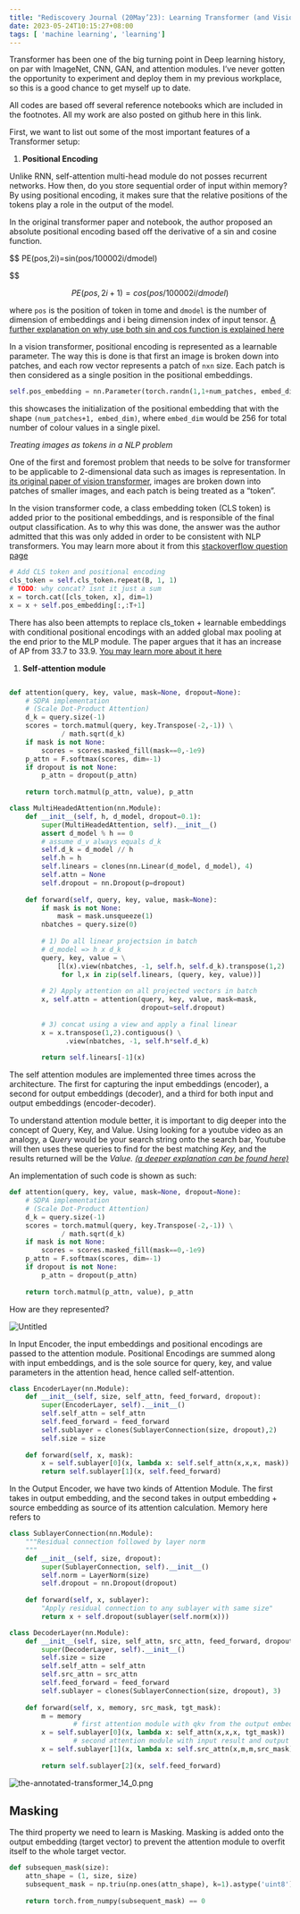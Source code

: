 ```yaml
---
title: "Rediscovery Journal (20May’23): Learning Transformer (and Vision Transformer)"
date: 2023-05-24T10:15:27+08:00
tags: [ 'machine learning', 'learning']
---
```


Transformer has been one of the big turning point in Deep learning history, on par with ImageNet, CNN, GAN, and attention modules. I’ve never gotten the opportunity to experiment and deploy them in my previous workplace, so this is a good chance to get myself up to date.

All codes are based off several reference notebooks which are included in the footnotes. All my work are also posted on github here in this link.

 

First, we want to list out some of the most important features of a Transformer setup: 

1. **Positional Encoding**

Unlike RNN, self-attention multi-head module do not posses recurrent networks. How then, do you store sequential order of input within memory? By using positional encoding, it makes sure that the relative positions of the tokens play a role in the output of the model.

In the original transformer paper and notebook, the author proposed an absolute positional encoding based off the derivative of a sin and cosine function.

$$
PE(pos,2i)=sin(pos/100002i/dmodel)

$$

$$
PE(pos,2i+1)=cos(pos/100002i/dmodel)
$$

where `pos` is the position of token in tome and `dmodel`  is the number of dimension of embeddings and i being dimension index of input tensor. [A further explanation on why use both sin and cos function is explained here](https://datascience.stackexchange.com/questions/68553/why-does-the-transformer-positional-encoding-use-both-sine-and-cosine)

In a vision transformer, positional encoding is represented as a learnable parameter. The way this is done is that first an image is broken down into patches, and each row vector represents a patch of `nxn` size. Each patch is then considered as a single position in the positional embeddings.

```python
self.pos_embedding = nn.Parameter(torch.randn(1,1+num_patches, embed_dim))
```

this showcases the initialization of the positional embedding that with the shape `(num_patches+1, embed_dim)`, where `embed_dim` would be 256 for total number of colour values in a single pixel.

*Treating images as tokens in a NLP problem*

One of the first and foremost problem that needs to be solve for transformer to be applicable to 2-dimensional data such as images is representation. In [its original paper of vision transformer](https://arxiv.org/abs/2010.11929), images are broken down into patches of smaller images, and each patch is being treated as a “token”. 

In the vision transformer code, a class embedding token (CLS token) is added prior to the positional embeddings, and is responsible of the final output classification. As to why this was done, the answer was the author admitted that this was only added in order to be consistent with NLP transformers. You may learn more about it from this [stackoverflow question page](https://ai.stackexchange.com/questions/28326/why-class-embedding-token-is-added-to-the-visual-transformer)

```python
# Add CLS token and positional encoding
cls_token = self.cls_token.repeat(B, 1, 1)
# TODO: why concat? isnt it just a sum
x = torch.cat([cls_token, x], dim=1)
x = x + self.pos_embedding[:,:T+1]
```

There has also been attempts to replace cls_token + learnable embeddings with conditional positional encodings with an added global max pooling at the end prior to the MLP module. The paper argues that it has an increase of AP from 33.7 to 33.9. [You may learn more about it here](https://sh-tsang.medium.com/review-cpvt-conditional-positional-encodings-for-vision-transformers-533e5997ec7d)

1. **Self-attention module**

```python

def attention(query, key, value, mask=None, dropout=None):
    # SDPA implementation
    # (Scale Dot-Product Attention)
    d_k = query.size(-1)
    scores = torch.matmul(query, key.Transpose(-2,-1)) \
             / math.sqrt(d_k)
    if mask is not None:
        scores = scores.masked_fill(mask==0,-1e9)
    p_attn = F.softmax(scores, dim=-1)
    if dropout is not None:
        p_attn = dropout(p_attn)
    
    return torch.matmul(p_attn, value), p_attn

class MultiHeadedAttention(nn.Module):
    def __init__(self, h, d_model, dropout=0.1):
        super(MultiHeadedAttention, self).__init__()
        assert d_model % h == 0
        # assume d_v always equals d_k
        self.d_k = d_model // h
        self.h = h
        self.linears = clones(nn.Linear(d_model, d_model), 4)
        self.attn = None
        self.dropout = nn.Dropout(p=dropout)
        
    def forward(self, query, key, value, mask=None):
        if mask is not None:
            mask = mask.unsqueeze(1)
        nbatches = query.size(0)
        
        # 1) Do all linear projectsion in batch
        # d_model => h x d_k
        query, key, value = \
            [l(x).view(nbatches, -1, self.h, self.d_k).transpose(1,2)
             for l,x in zip(self.linears, (query, key, value))]
        
        # 2) Apply attention on all projected vectors in batch
        x, self.attn = attention(query, key, value, mask=mask, 
                                 dropout=self.dropout)
        
        # 3) concat using a view and apply a final linear
        x = x.transpose(1,2).contiguous() \
              .view(nbatches, -1, self.h*self.d_k)
        
        return self.linears[-1](x)
```

The self attention modules are implemented three times across the architecture. The first for capturing the input embeddings (encoder), a second for output embeddings (decoder), and a third for both input and output embeddings (encoder-decoder).

To understand attention module better, it is important to dig deeper into the concept of Query, Key, and Value. Using looking for a youtube video as an analogy, a Q*uery* would be your search string onto the search bar, Youtube will then uses these queries to find for the best matching *Key,* and the results returned will be the *Value. [(a deeper explanation can be found here)](https://towardsdatascience.com/transformers-explained-visually-not-just-how-but-why-they-work-so-well-d840bd61a9d3)*

An implementation of such code is shown as such: 

```python
def attention(query, key, value, mask=None, dropout=None):
    # SDPA implementation
    # (Scale Dot-Product Attention)
    d_k = query.size(-1)
    scores = torch.matmul(query, key.Transpose(-2,-1)) \
             / math.sqrt(d_k)
    if mask is not None:
        scores = scores.masked_fill(mask==0,-1e9)
    p_attn = F.softmax(scores, dim=-1)
    if dropout is not None:
        p_attn = dropout(p_attn)
    
    return torch.matmul(p_attn, value), p_attn
```

How are they represented?

![Untitled](../../images/qkv.png)

In Input Encoder, the input embeddings and positional encodings are passed to the attention module. Positional Encodings are summed along with input embeddings, and is the sole source for query, key, and value parameters in the attention head, hence called self-attention.

```python
class EncoderLayer(nn.Module):
    def __init__(self, size, self_attn, feed_forward, dropout):
        super(EncoderLayer, self).__init__()
        self.self_attn = self_attn
        self.feed_forward = feed_forward
        self.sublayer = clones(SublayerConnection(size, dropout),2)
        self.size = size
        
    def forward(self, x, mask):
        x = self.sublayer[0](x, lambda x: self.self_attn(x,x,x, mask))
        return self.sublayer[1](x, self.feed_forward)
```

In the Output Encoder, we have two kinds of Attention Module. The first takes in output embedding, and the second takes in output embedding + source embedding as source of its attention calculation. Memory here refers to 

```python
class SublayerConnection(nn.Module):
    """Residual connection followed by layer norm
    """
    def __init__(self, size, dropout):
        super(SublayerConnection, self).__init__()
        self.norm = LayerNorm(size)
        self.dropout = nn.Dropout(dropout)
        
    def forward(self, x, sublayer):
        "Apply residual connection to any sublayer with same size"
        return x + self.dropout(sublayer(self.norm(x)))

class DecoderLayer(nn.Module):
    def __init__(self, size, self_attn, src_attn, feed_forward, dropout):
        super(DecoderLayer, self).__init__()
        self.size = size
        self.self_attn = self_attn
        self.src_attn = src_attn
        self.feed_forward = feed_forward
        self.sublayer = clones(SublayerConnection(size, dropout), 3)
        
    def forward(self, x, memory, src_mask, tgt_mask):
        m = memory
				# first attention module with qkv from the output embed
        x = self.sublayer[0](x, lambda x: self_attn(x,x,x, tgt_mask))
				# second attention module with input result and output result as their source 
        x = self.sublayer[1](x, lambda x: self.src_attn(x,m,m,src_mask))
        
        return self.sublayer[2](x, self.feed_forward)
```

![the-annotated-transformer_14_0.png](../../images/qkv2.png)

## Masking

The third property we need to learn is Masking. Masking is added onto the output embedding (target vector) to prevent the attention module to overfit itself to the whole target vector.  

```python
def subsequen_mask(size):
    attn_shape = (1, size, size)
    subsequent_mask = np.triu(np.ones(attn_shape), k=1).astype('uint8')
    
    return torch.from_numpy(subsequent_mask) == 0
```
